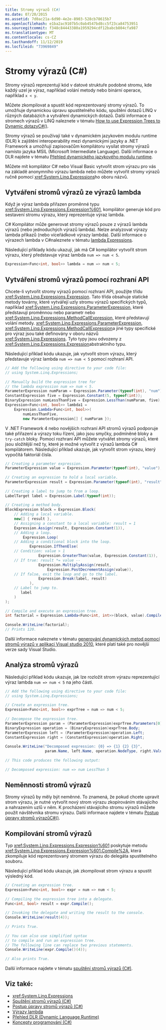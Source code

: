 ```yaml
---
title: Stromy výrazů (C#)
ms.date: 07/20/2015
ms.assetid: 7d0ac21a-6d90-4e2e-8903-528cb78615b7
ms.openlocfilehash: e1ba2ac9107b5c0ab4547bd8cc5f23ca84753951
ms.sourcegitcommit: f348c84443380a1959294cdf12babcb804cfa987
ms.translationtype: MT
ms.contentlocale: cs-CZ
ms.lasthandoff: 11/12/2019
ms.locfileid: "73969849"
---
```

# <a name="expression-trees-c"></a>Stromy výrazů (C#)
Stromy výrazů reprezentují kód v datové struktuře podobné stromu, kde každý uzel je výraz, například volání metody nebo binární operace, například `x < y`.  
  
 Můžete zkompilovat a spustit kód reprezentovaný stromy výrazů. To umožňuje dynamickou úpravu spustitelného kódu, spuštění dotazů LINQ v různých databázích a vytváření dynamických dotazů. Další informace o stromech výrazů v LINQ naleznete v tématu [How to use Expression Trees to Dynamic dotazyC#()](./how-to-use-expression-trees-to-build-dynamic-queries.md).
  
 Stromy výrazů se používají také v dynamickém jazykovém modulu runtime (DLR) k zajištění interoperability mezi dynamickými jazyky a .NET Framework a umožňují zapisovačům kompilátoru vysílat stromy výrazů namísto jazyka MSIL (Microsoft Intermediate Language). Další informace o DLR najdete v tématu [Přehled dynamického jazykového modulu runtime](../../../../framework/reflection-and-codedom/dynamic-language-runtime-overview.md).  
  
 Můžete mít kompilátor C# nebo Visual Basic vytvořit strom výrazu pro vás na základě anonymního výrazu lambda nebo můžete vytvořit stromy výrazů ručně pomocí <xref:System.Linq.Expressions>ho oboru názvů.  
  
## <a name="creating-expression-trees-from-lambda-expressions"></a>Vytváření stromů výrazů ze výrazů lambda  
 Když je výraz lambda přiřazen proměnné typu <xref:System.Linq.Expressions.Expression%601>, kompilátor generuje kód pro sestavení stromu výrazu, který reprezentuje výraz lambda.  
  
 C# Kompilátor může generovat stromy výrazů pouze z výrazů lambda výrazů (nebo jednoduchých výrazů lambda). Nelze analyzovat výrazy lambda příkazů (nebo víceřádkové výrazy lambda). Další informace o výrazech lambda v C#naleznete v tématu [lambda Expressions](../../statements-expressions-operators/lambda-expressions.md).  
  
 Následující příklady kódu ukazují, jak má C# kompilátor vytvořit strom výrazu, který představuje výraz lambda `num => num < 5`.  
  
```csharp  
Expression<Func<int, bool>> lambda = num => num < 5;  
```  
  
## <a name="creating-expression-trees-by-using-the-api"></a>Vytváření stromů výrazů pomocí rozhraní API  
 Chcete-li vytvořit stromy výrazů pomocí rozhraní API, použijte třídu <xref:System.Linq.Expressions.Expression>. Tato třída obsahuje statické metody továrny, které vytvářejí uzly stromu výrazů specifických typů, například <xref:System.Linq.Expressions.ParameterExpression>, které představují proměnnou nebo parametr nebo <xref:System.Linq.Expressions.MethodCallExpression>, které představují volání metody. <xref:System.Linq.Expressions.ParameterExpression>, <xref:System.Linq.Expressions.MethodCallExpression>a jiné typy specifické pro výraz jsou také definovány v oboru názvů <xref:System.Linq.Expressions>. Tyto typy jsou odvozeny z <xref:System.Linq.Expressions.Expression>abstraktního typu.  
  
 Následující příklad kódu ukazuje, jak vytvořit strom výrazu, který představuje výraz lambda `num => num < 5` pomocí rozhraní API.  
  
```csharp  
// Add the following using directive to your code file:  
// using System.Linq.Expressions;  
  
// Manually build the expression tree for   
// the lambda expression num => num < 5.  
ParameterExpression numParam = Expression.Parameter(typeof(int), "num");  
ConstantExpression five = Expression.Constant(5, typeof(int));  
BinaryExpression numLessThanFive = Expression.LessThan(numParam, five);  
Expression<Func<int, bool>> lambda1 =  
    Expression.Lambda<Func<int, bool>>(  
        numLessThanFive,  
        new ParameterExpression[] { numParam });  
```  
  
 V .NET Framework 4 nebo novějších rozhraní API stromů výrazů podporuje také přiřazení a výrazy toku řízení, jako jsou smyčky, podmíněné bloky a `try-catch` bloky. Pomocí rozhraní API můžete vytvářet stromy výrazů, které jsou složitější než ty, které je možné vytvořit z výrazů lambda C# kompilátorem. Následující příklad ukazuje, jak vytvořit strom výrazu, který vypočítá faktoriál čísla.  
  
```csharp  
// Creating a parameter expression.  
ParameterExpression value = Expression.Parameter(typeof(int), "value");  
  
// Creating an expression to hold a local variable.   
ParameterExpression result = Expression.Parameter(typeof(int), "result");  
  
// Creating a label to jump to from a loop.  
LabelTarget label = Expression.Label(typeof(int));  
  
// Creating a method body.  
BlockExpression block = Expression.Block(  
    // Adding a local variable.  
    new[] { result },  
    // Assigning a constant to a local variable: result = 1  
    Expression.Assign(result, Expression.Constant(1)),  
    // Adding a loop.  
        Expression.Loop(  
    // Adding a conditional block into the loop.  
           Expression.IfThenElse(  
    // Condition: value > 1  
               Expression.GreaterThan(value, Expression.Constant(1)),  
    // If true: result *= value --  
               Expression.MultiplyAssign(result,  
                   Expression.PostDecrementAssign(value)),  
    // If false, exit the loop and go to the label.  
               Expression.Break(label, result)  
           ),  
    // Label to jump to.  
       label  
    )  
);  
  
// Compile and execute an expression tree.  
int factorial = Expression.Lambda<Func<int, int>>(block, value).Compile()(5);  
  
Console.WriteLine(factorial);  
// Prints 120.  
```

Další informace naleznete v tématu [generování dynamických metod pomocí stromů výrazů v aplikaci Visual studio 2010](https://devblogs.microsoft.com/csharpfaq/generating-dynamic-methods-with-expression-trees-in-visual-studio-2010/), které platí také pro novější verze sady Visual Studio.
  
## <a name="parsing-expression-trees"></a>Analýza stromů výrazů  
 Následující příklad kódu ukazuje, jak lze rozložit strom výrazu reprezentující výraz lambda `num => num < 5` na jeho části.  
  
```csharp  
// Add the following using directive to your code file:  
// using System.Linq.Expressions;  
  
// Create an expression tree.  
Expression<Func<int, bool>> exprTree = num => num < 5;  
  
// Decompose the expression tree.  
ParameterExpression param = (ParameterExpression)exprTree.Parameters[0];  
BinaryExpression operation = (BinaryExpression)exprTree.Body;  
ParameterExpression left = (ParameterExpression)operation.Left;  
ConstantExpression right = (ConstantExpression)operation.Right;  
  
Console.WriteLine("Decomposed expression: {0} => {1} {2} {3}",  
                  param.Name, left.Name, operation.NodeType, right.Value);  
  
// This code produces the following output:  
  
// Decomposed expression: num => num LessThan 5  
```  
  
## <a name="immutability-of-expression-trees"></a>Neměnnosti stromů výrazů  
 Stromy výrazů by měly být neměnné. To znamená, že pokud chcete upravit strom výrazu, je nutné vytvořit nový strom výrazu zkopírováním stávajícího a nahrazením uzlů v něm. K procházení stávajícího stromu výrazů můžete použít návštěvníka stromu výrazu. Další informace najdete v tématu [Postup úpravy stromů výrazůC#()](./how-to-modify-expression-trees.md).
  
## <a name="compiling-expression-trees"></a>Kompilování stromů výrazů  
 Typ <xref:System.Linq.Expressions.Expression%601> poskytuje metodu <xref:System.Linq.Expressions.Expression%601.Compile%2A>, která zkompiluje kód reprezentovaný stromem výrazu do delegáta spustitelného souboru.  
  
 Následující příklad kódu ukazuje, jak zkompilovat strom výrazu a spustit výsledný kód.  
  
```csharp  
// Creating an expression tree.  
Expression<Func<int, bool>> expr = num => num < 5;  
  
// Compiling the expression tree into a delegate.  
Func<int, bool> result = expr.Compile();  
  
// Invoking the delegate and writing the result to the console.  
Console.WriteLine(result(4));  
  
// Prints True.  
  
// You can also use simplified syntax  
// to compile and run an expression tree.  
// The following line can replace two previous statements.  
Console.WriteLine(expr.Compile()(4));  
  
// Also prints True.  
```  
  
 Další informace najdete v tématu [spuštění stromů výrazů (C#)](./how-to-execute-expression-trees.md).
  
## <a name="see-also"></a>Viz také:

- <xref:System.Linq.Expressions>
- [Spuštění stromů výrazů (C#)](./how-to-execute-expression-trees.md)
- [Postup úpravy stromů výrazů (C#)](./how-to-modify-expression-trees.md)
- [Výrazy lambda](../../statements-expressions-operators/lambda-expressions.md)
- [Přehled DLR (Dynamic Language Runtime)](../../../../framework/reflection-and-codedom/dynamic-language-runtime-overview.md)
- [Koncepty programování (C#)](../index.md)
